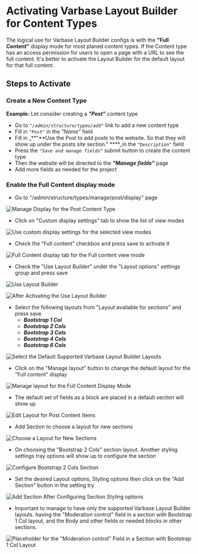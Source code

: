 # Activating Varbase Layout Builder for Content Types

The logical use for Varbase Layout Builder configs is with the **"Full Content"** display mode for most planed content types. If the Content type has an access permission for users to open a page with a URL to see the full content. It's better to activate the Layout Builder for the default layout for that full content.

## Steps to Activate

### Create a New Content Type

**Example:** Let consider creating a _**"Post"**_ content type

* Go to _`"/admin/structure/types/add"`_ link to add a new content type
* Fill in _`"Post"`_ in the _"Name"_ field
* Fill in _**"**Use the Post to add posts to the website. So that they will show up under the posts site section." ****_in the _`"Description"`_ field
* Press the _`"Save and manage fields"`_ submit button to create the content type
* Then the website will be directed to the _**"Manage fields"**_ page
* Add more fields as needed for the project

### Enable the Full Content display mode

* Go to "/admin/structure/types/manage/post/display" page 

![Manage Display for the Post Content Type](../../../.gitbook/assets/manage-display-dev-varbase9c1-post-1.png)

* Click on "Custom display settings" tab to show the list of view modes

![Use custom display settings for the selected view modes ](../../../.gitbook/assets/manage-display-dev-varbase9c1-post-2.png)

* Check the "Full content" checkbox  and press save to activate it

![Full Content display tab for the Full content view mode](../../../.gitbook/assets/manage-display-dev-varbase9c1-post-3.png)

* Check the "Use Layout Builder" under the "Layout options" settings group and press save

![Use Layout Builder](../../../.gitbook/assets/manage-display-dev-varbase9c1-post-4.png)

![After Activating the Use Layout Builder](../../../.gitbook/assets/manage-display-dev-varbase9c1-post-5.png)

* Select the following layouts from "Layout available for sections" and press save
  * _**Bootstrap 1 Col**_
  * _**Bootstrap 2 Cols**_
  * _**Bootstrap 3 Cols**_
  * _**Bootstrap 4 Cols**_
  * _**Bootstrap 6 Cols**_

![Select the Default Supported Varbase Layout Builder Layouts](../../../.gitbook/assets/manage-display-dev-varbase9c1-post-6.png)

* Click on the "Manage layout" button to change the default layout for the "Full content" display

![Manage layout for the Full Content Display Mode](../../../.gitbook/assets/manage-display-dev-varbase9c1-post-7.png)

* The default set of fields as a block are placed in a default section will show up

![Edit Layout for Post Content Items](../../../.gitbook/assets/manage-display-dev-varbase9c1-post-8.png)

* Add Section to choose a layout for new sections

![Choose a Layout for New Sections](../../../.gitbook/assets/manage-display-dev-varbase9c1-post-9.png)

* On choosing the "Bootstrap 2 Cols" section layout. Another styling settings tray options will show up to configure the section

![Configure Bootstrap 2 Cols Section](../../../.gitbook/assets/manage-display-dev-varbase9c1-post-10.png)

* Set the desired Layout options, Styling options then click on the "Add Section" button in the setting try

![Add Section After Configuring Section Styling options](../../../.gitbook/assets/manage-display-dev-varbase9c1-post-11.png)

* Important to manage to have only the supported Varbase Layout Builder layouts. having the "Moderation control" field in a section with Bootstrap 1 Col layout, and the Body and other fields or needed blocks in other sections.

![ Placeholder for the &quot;Moderation control&quot; Field in a Section with Bootstrap 1 Col Layout](../../../.gitbook/assets/manage-display-dev-varbase9c1-post-12.png)



































